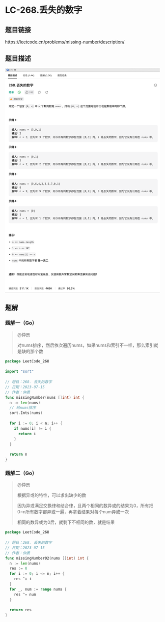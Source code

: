 # LC-268.丢失的数字

## 题目链接

<https://leetcode.cn/problems/missing-number/description/>

## 题目描述

![](./image/image_uFXeCWsRzs.png)

## 题解

### 题解一（Go）

> @仲景
>
> 对nums排序，然后依次遍历nums，如果nums和索引不一样，那么索引就是缺的那个数

```go
package LeetCode_268

import "sort"

// 题目：268. 丢失的数字
// 日期：2023-07-15
// 作者：仲景
func missingNumber(nums []int) int {
  n := len(nums)
  // 给nums排序
  sort.Ints(nums)

  for i := 0; i < n; i++ {
    if nums[i] != i {
      return i
    }
  }

  return n
}


```

### 题解二（Go）

> @仲景
>
> 根据异或的特性，可以求出缺少的数
>
> 因为异或满足交换律和结合律，且两个相同的数异或的结果为0，所有把0\~n所有数字都异或一遍，再拿着结果对每个num异或一次
>
> 相同的数异或为0后，就剩下不相同的数，就是结果

```go
package LeetCode_268

// 题目：268. 丢失的数字
// 日期：2023-07-15
// 作者：仲景
func missingNumber02(nums []int) int {
  n := len(nums)
  res := 0
  for i := 0; i <= n; i++ {
    res ^= i
  }
  for _, num := range nums {
    res ^= num
  }

  return res
}

```
